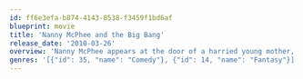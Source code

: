 ```yaml
---
id: ff6e3efa-b874-4143-8538-f3459f1bd6af
blueprint: movie
title: 'Nanny McPhee and the Big Bang'
release_date: '2010-03-26'
overview: 'Nanny McPhee appears at the door of a harried young mother, Mrs. Isabel Green, who is trying to run the family farm while her husband is away at war. But once she’s arrived, Nanny McPhee discovers that the children are fighting a war of their own against two spoiled city cousins who have just moved in. Relying on everything from a flying motorcycle and a statue that comes to life to a tree-climbing piglet and a baby elephant, Nanny uses her magic to teach her mischievous charges five new lessons.'
genres: '[{"id": 35, "name": "Comedy"}, {"id": 14, "name": "Fantasy"}]'
---
```

